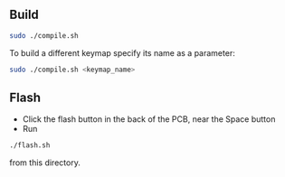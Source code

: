 ## Build

``` bash
sudo ./compile.sh
```

To build a different keymap specify its name as a parameter:


``` bash
sudo ./compile.sh <keymap_name>
```


## Flash
* Click the flash button in the back of the PCB, near the Space button
* Run

``` bash
./flash.sh
```

from this directory.
